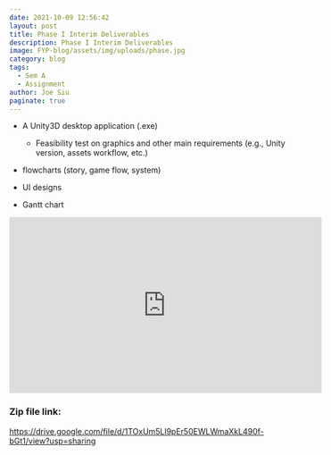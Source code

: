 ```yaml
---
date: 2021-10-09 12:56:42
layout: post
title: Phase I Interim Deliverables
description: Phase I Interim Deliverables
image: FYP-blog/assets/img/uploads/phase.jpg
category: blog
tags:
  - Sem A
  - Assignment
author: Joe Siu
paginate: true
---
```

<!--StartFragment-->

* A Unity3D desktop application (.exe)

  * Feasibility test on graphics and other main requirements (e.g., Unity version, assets workflow, etc.)
* flowcharts (story, game flow, system)
* UI designs
* Gantt chart

<!--EndFragment-->

<iframe width="560" height="315" src="https://www.youtube.com/embed/ypGUTgFzZ80" title="YouTube video player" frameborder="0" allow="accelerometer; autoplay; clipboard-write; encrypted-media; gyroscope; picture-in-picture" allowfullscreen></iframe>



### Zip file link:

<https://drive.google.com/file/d/1TOxUm5Ll9pEr50EWLWmaXkL490f-bGt1/view?usp=sharing>